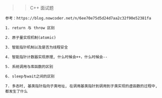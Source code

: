 >> C++ 面试题

    参考：https://blog.nowcoder.net/n/6ee70e75d5d24d7aa2c32f90e52381fa


```
1. return 与 throw 区别

2. 原子量实现机制(atomic)

3. 智能指针机制以及是否为线程安全

4. 智能指针计数器实现原理, 什么时候会++，什么时候会--

5. 系统调用与库函数的区别

6. sleep与wait之间的区别

7. 多态时, 基类指针指向子类地址, 在调用基类指针到调用到子类实现的虚函数的过程中, 都发生了什么
```


